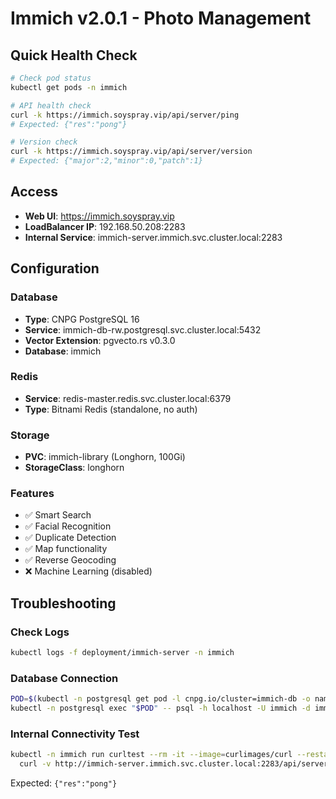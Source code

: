 # Immich v2.0.1 - Photo Management

## Quick Health Check

```bash
# Check pod status
kubectl get pods -n immich

# API health check
curl -k https://immich.soyspray.vip/api/server/ping
# Expected: {"res":"pong"}

# Version check
curl -k https://immich.soyspray.vip/api/server/version
# Expected: {"major":2,"minor":0,"patch":1}
```

## Access

- **Web UI**: <https://immich.soyspray.vip>
- **LoadBalancer IP**: 192.168.50.208:2283
- **Internal Service**: immich-server.immich.svc.cluster.local:2283

## Configuration

### Database

- **Type**: CNPG PostgreSQL 16
- **Service**: immich-db-rw.postgresql.svc.cluster.local:5432
- **Vector Extension**: pgvecto.rs v0.3.0
- **Database**: immich

### Redis

- **Service**: redis-master.redis.svc.cluster.local:6379
- **Type**: Bitnami Redis (standalone, no auth)

### Storage

- **PVC**: immich-library (Longhorn, 100Gi)
- **StorageClass**: longhorn

### Features

- ✅ Smart Search
- ✅ Facial Recognition
- ✅ Duplicate Detection
- ✅ Map functionality
- ✅ Reverse Geocoding
- ❌ Machine Learning (disabled)

## Troubleshooting

### Check Logs

```bash
kubectl logs -f deployment/immich-server -n immich
```

### Database Connection

```bash
POD=$(kubectl -n postgresql get pod -l cnpg.io/cluster=immich-db -o name | head -n1 | sed 's#pod/##')
kubectl -n postgresql exec "$POD" -- psql -h localhost -U immich -d immich -c "SELECT version();"
```

### Internal Connectivity Test

```bash
kubectl -n immich run curltest --rm -it --image=curlimages/curl --restart=Never -- \
  curl -v http://immich-server.immich.svc.cluster.local:2283/api/server/ping
```

Expected: `{"res":"pong"}`
